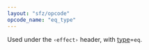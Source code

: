 ```yaml
---
layout: "sfz/opcode"
opcode_name: "eq_type"
---
```

Used under the `‹effect›` header, with [type]=`eq`.


[type]: type#eq
